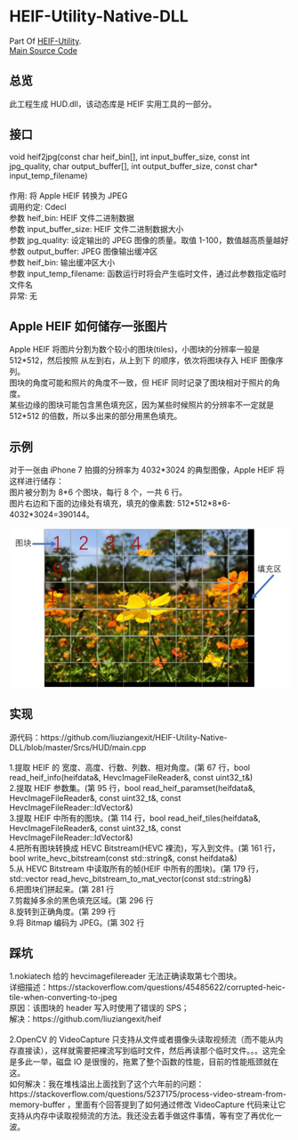 # HEIF-Utility-Native-DLL
Part Of <a href="https://github.com/liuziangexit/HEIF-Utility">HEIF-Utility</a>.<br>
<a href="https://github.com/liuziangexit/HEIF-Utility-Native-DLL/blob/master/Srcs/HUD/main.cpp">Main Source Code</a><br>

<h2>总览</h2>
此工程生成 HUD.dll，该动态库是 HEIF 实用工具的一部分。<br>

<h2>接口</h2>
void heif2jpg(const char heif_bin[], int input_buffer_size, const int jpg_quality, char output_buffer[], int output_buffer_size, const char* input_temp_filename)<br><br>
作用: 将 Apple HEIF 转换为 JPEG<br>
调用约定: Cdecl<br>
参数 heif_bin: HEIF 文件二进制数据<br>
参数 input_buffer_size: HEIF 文件二进制数据大小<br>
参数 jpg_quality: 设定输出的 JPEG 图像的质量。取值 1-100，数值越高质量越好<br>
参数 output_buffer: JPEG 图像输出缓冲区<br>
参数 heif_bin: 输出缓冲区大小<br>
参数 input_temp_filename: 函数运行时将会产生临时文件，通过此参数指定临时文件名<br>
异常: 无<br>

<h2>Apple HEIF 如何储存一张图片</h2>
Apple HEIF 将图片分割为数个较小的图块(tiles)，小图块的分辨率一般是 512*512，然后按照 从左到右，从上到下 的顺序，依次将图块存入 HEIF 图像序列。<br>
图块的角度可能和照片的角度不一致，但 HEIF 同时记录了图块相对于照片的角度。<br>
某些边缘的图块可能包含黑色填充区，因为某些时候照片的分辨率不一定就是 512*512 的倍数，所以多出来的部分用黑色填充。<br>

<h2>示例</h2>
对于一张由 iPhone 7 拍摄的分辨率为 4032*3024 的典型图像，Apple HEIF 将这样进行储存：<br>
图片被分割为 8*6 个图块，每行 8 个，一共 6 行。<br>
图片右边和下面的边缘处有填充，填充的像素数: 512*512*8*6-4032*3024=390144。<br><br>
<img src="/img/img0.jpg"><br>

<h2>实现</h2>
源代码：https://github.com/liuziangexit/HEIF-Utility-Native-DLL/blob/master/Srcs/HUD/main.cpp <br><br>
1.提取 HEIF 的 宽度、高度、行数、列数、相对角度。(第 67 行，bool read_heif_info(heifdata&, HevcImageFileReader&, const uint32_t&)<br>
2.提取 HEIF 参数集。(第 95 行，bool read_heif_paramset(heifdata&, HevcImageFileReader&, const uint32_t&, const HevcImageFileReader::IdVector&)<br>
3.提取 HEIF 中所有的图块。(第 114 行，bool read_heif_tiles(heifdata&, HevcImageFileReader&, const uint32_t&, const HevcImageFileReader::IdVector&)<br>
4.把所有图块转换成 HEVC Bitstream(HEVC 裸流)，写入到文件。(第 161 行，bool write_hevc_bitstream(const std::string&, const heifdata&)<br>
5.从 HEVC Bitstream 中读取所有的帧(HEIF 中所有的图块)。(第 179 行，std::vector read_hevc_bitstream_to_mat_vector(const std::string&)<br>
6.把图块们拼起来。(第 281 行<br>
7.剪裁掉多余的黑色填充区域。(第 296 行<br>
8.旋转到正确角度。(第 299 行<br>
9.将 Bitmap 编码为 JPEG。(第 302 行<br>
<h2>踩坑</h2>
1.nokiatech 给的 hevcimagefilereader 无法正确读取第七个图块。<br>
详细描述：https://stackoverflow.com/questions/45485622/corrupted-heic-tile-when-converting-to-jpeg <br>
原因：该图块的 header 写入时使用了错误的 SPS；<br>
解决：https://github.com/liuziangexit/heif <br><br>
2.OpenCV 的 VideoCapture 只支持从文件或者摄像头读取视频流（而不能从内存直接读），这样就需要把裸流写到临时文件，然后再读那个临时文件。。。这完全是多此一举，磁盘 IO 是很慢的，拖累了整个函数的性能，目前的性能瓶颈就在这。<br>
如何解决：我在堆栈溢出上面找到了这个六年前的问题：https://stackoverflow.com/questions/5237175/process-video-stream-from-memory-buffer ，里面有个回答提到了如何通过修改 VideoCapture 代码来让它支持从内存中读取视频流的方法。我还没去着手做这件事情，等有空了再优化一波。
